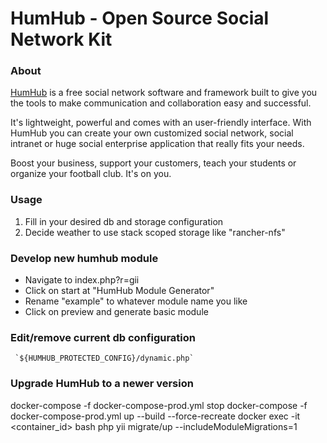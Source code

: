 # HumHub - Open Source Social Network Kit

### About
[HumHub](https://www.humhub.org) is a free social network software and framework built to give you the tools to make communication and collaboration easy and successful.

It's lightweight, powerful and comes with an user-friendly interface. With HumHub you can create your own customized social network, social intranet or huge social enterprise application that really fits your needs.

Boost your business, support your customers, teach your students or organize your football club. It's on you.

### Usage
 1. Fill in your desired db and storage configuration
 2. Decide weather to use stack scoped storage like "rancher-nfs"

### Develop new humhub module
 * Navigate to index.php?r=gii
 * Click on start at "HumHub Module Generator"
 * Rename "example" to whatever module name you like
 * Click on preview and generate basic module

### Edit/remove current db configuration
     `${HUMHUB_PROTECTED_CONFIG}/dynamic.php`

### Upgrade HumHub to a newer version
   docker-compose -f docker-compose-prod.yml stop
   docker-compose -f docker-compose-prod.yml up --build --force-recreate
   docker exec -it <container_id> bash
   php yii migrate/up --includeModuleMigrations=1
